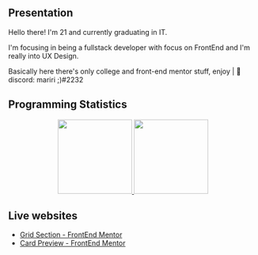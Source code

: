 ## Presentation
<div>
  <p>Hello there! I'm 21 and currently graduating in IT.</p>
  <p>I'm focusing in being a fullstack developer with focus on FrontEnd and I'm really into UX Design.</p>
  <p>Basically here there's only college and front-end mentor stuff, enjoy | 💌 discord: mariri ;)#2232</p>
</div>

## Programming Statistics
<div align="center"> 
  <a href="https://github.com/mariannebravo">
  <img height="150em" src="https://github-readme-stats.vercel.app/api?username=mariannebravo&show_icons=true&theme=dracula&include_all_commits=true&count_private=true"/>
  <img height="150em" src="https://github-readme-stats.vercel.app/api/top-langs/?username=mariannebravo&layout=compact&langs_count=7&theme=dracula"/>
  </a>
</div>

## Live websites
- [Grid Section - FrontEnd Mentor](https://testimonials-grid-section-main.mariannebravo.repl.co)
- [Card Preview - FrontEnd Mentor](https://card-preview.mariannebravo.repl.co)
